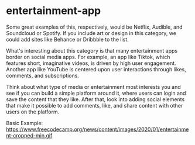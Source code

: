 # entertainment-app

Some great examples of this, respectively, would be Netflix, Audible, and Soundcloud or Spotify. If you include art or design in this category, we could add sites like Behance or Dribbble to the list.

What's interesting about this category is that many entertainment apps border on social media apps. For example, an app like Tiktok, which features short, imaginative videos, is driven by high user engagement. Another app like YouTube is centered upon user interactions through likes, comments, and subscriptions.

Think about what type of media or entertainment most interests you and see if you can build a simple platform around it, where users can login and save the content that they like. After that, look into adding social elements that make it possible to add comments, like, and share content with other users on the platform.

Basic Example:
https://www.freecodecamp.org/news/content/images/2020/01/entertainment-cropped-min.gif
